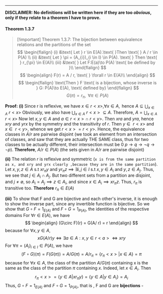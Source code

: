 
---
**DISCLAIMER: No definitions will be written here if they are too *obvious*, only if they relate to a theorem I have to prove.**
#### Theorem 1.3.7

>[!important] Theorem 1.3.7: The bijection between equivalence relations and the partitions of the set
>$$
>\begin{flalign}
>(i) &\text{ Let } r \in E(A).\text{ }Then \text{ } A / r \in P(A) \\ 
>(ii) &\text{ Let } \pi = (A_{i})_{i \in I} \in P(A). \text{ } Then \text{ } r_{\pi} \in E(A)\\ 
>(iii) &\text{ } Let F:E(a)\to P(A) \text{ be defined by }\\ 
\end{flalign}
>$$ 
>$$
>\begin{align}
>F(r) = A / r, \text{ } \forall r \in E(A)\\ 
\end{align}
>$$
>$$
>\begin{flalign}
\text{Then } F \text{ is a bijection, whose inverse is } G: P(A)\to E(A), \text{ defined by}
\end{flalign}
>$$
>$$
>G(\pi) = r_{\pi}, \text{ } \forall \pi \in P(A)
>$$

**Proof:**
**(i)**
$\text{Since r is reflexive, we have } x \in r<x>, \forall x \in A, \text{ hence } A \subseteq \bigcup_{x \in A}\text{ } r<x>$
$\text{Obviously, we also have }\bigcup_{x \in A}\text{ }r<x> \subseteq A.\text{ Therefore, }A= \bigcup_{x \in A}\text{ } r<x>$
Now let $x, y \in A$ and $a\in r<x> \cap\text{ } r<y>$. Then $xra$ and $yra,$ hence $xry$ and $yrx$ by the symmetry and the transitivity of $r$. Then $y \in\text{ }r<x>$ and $x \in\text{ }r<y>$, whence we get $r<x> =r<y>$. Hence, the equivalence classes in $A / r$ are pairwise disjoint (we took an element from an intersection of classes, and saw that they are actually THE SAME class, thus for two classes to be actually different, their intersection must be 0 $p\to q \to \neg q\to \neg p$). 
**Therefore**, $A / r \in P(A)$ (the sets given in $A/r$ are pairwise disjoint)

**(ii)**
The relation $r$ is reflexive and symmetric (`x is from the same partition as x, and xry and yrx clearly ,because they are in the same partition`). Let $x, y, z \in A$ s.t $xr_{\pi}y$ and $yr_{\pi}z$ $\implies$ $\exists i, j \in I$ s.t $x, y \in A_{i}$ and $y, z \in A_{j}$. Thus, we see that $j \in A_{i}\cap A_{j}$. But two different sets from a partition are disjoint, and ${j}\neq \emptyset$, so $A_{i}=A_{j}\implies z\in A_{i}$, and since $x \in A_{i} \implies xr_{\pi}z$. Thus, $r_{\pi}$ is transitive too. **Therefore** $r_{\pi} \in E(A)$

**(iii)** To show that F and G are bijective and each other's inverse, it is enough to show the inverse part, since any invertible function is bijective.
So we show that $G\circ F =1_{E(A)}$ and $F\circ G = 1_{P(A)}$, the identities of the respective domains
For $\forall r \in E(A)$, we have
$$
\begin{align}
(G\circ F)(r) = G(A/ r) = r
\end{align}
$$
because for $\forall x, y \in A,$
$$
xG(A / r)y \iff \exists a\in A: x, y\in r<a> \iff xry
$$
For $\forall \pi =(A_{i})_{i\in I}\in P(A),$ we have
$$
(F\circ G)(\pi) = F(G(\pi))=A / G(\pi) = A / r_{\pi} =\{ r_{\pi}<x> | x \in A \} = \pi
$$
because for $\forall x \in A,$ the class of the partition $A / G(\pi)$ containing x is the same as the class of the partition $\pi$ containing $x$. Indeed, let $x \in A_{i}$. Then
$$
r_{\pi}<x> = \{ y \in A|xr_{\pi}y \} = \{ y\in A | y\in A_{i} \} = A_{i}
$$
Thus, $G\circ F = 1_{E(A)}$ and $F\circ G = 1_{P(A)}$, that is , F and G are **bijections**
$\square$
